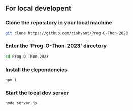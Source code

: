 ## For local developent

### Clone the repository in your local machine

```sh
git clone https://github.com/rishvant/Prog-O-Thon-2023
```

### Enter the 'Prog-O-Thon-2023' directory

```sh
cd Prog-O-Thon-2023
```

### Install the dependencies

```sh
npm i
```

### Start the local dev server

```sh
node server.js
```
